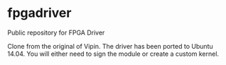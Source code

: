 fpgadriver
==========

Public repository for FPGA Driver 

Clone from the original of Vipin.
The driver has been ported to Ubuntu 14.04.
You will either need to sign the module or create a custom kernel.
